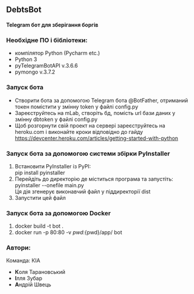 ## DebtsBot
#### Telegram бот для зберігання боргів


### Необхідне ПО і бібліотеки: 

- компілятор Python (Pycharm etc.)
- Python 3 
- pyTelegramBotAPI v.3.6.6
- pymongo v.3.7.2

### Запуск бота
- Cтворити бота за допомогою Telegram бота @BotFather, отриманий токен помістити у змінну token у файлі config.py
- Зареєструйтесь на mLab, створіть бд, помість url бази даних у змінну dbtoken у файлі config.py
- Щоб розгорнути свій проект на сервері зареєструйтесь на heroku.com і виконайте кроки відповідно до гайду 
https://devcenter.heroku.com/articles/getting-started-with-python

### Запуск бота за допомогою системи збірки PyInstaller
1. Встановити PyInstaller із PyPI: <br/>
    pip install pyinstaller
2. Перейдіть до директорію де міститься програма та запустіть:<br/>
pyinstaller --onefile main.py <br/>
Ця дія згенерує виконавчий файл у піддиректорії dist <br/>
3. Запустити цей файл

### Запуск бота за допомогою Docker
1. docker build -t bot .
2. docker run -p 80:80 -v ${pwd}:${pwd}/app/ bot

### Автори:
Команда: КІА
- **К**оля Тарановський 
- **І**лля Зубар 
- **А**ндрій Швець
